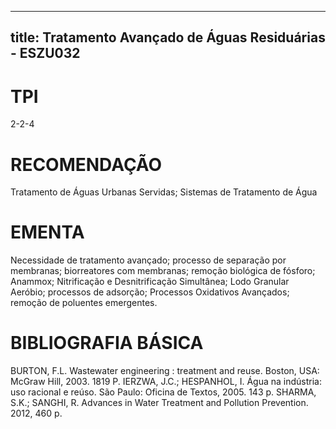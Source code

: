 
---
title: Tratamento Avançado de Águas Residuárias - ESZU032 
---

# TPI

2-2-4

# RECOMENDAÇÃO

Tratamento de Águas Urbanas Servidas; Sistemas de Tratamento de Água

# EMENTA

Necessidade de tratamento avançado; processo de separação por membranas; biorreatores com membranas; remoção biológica de fósforo; Anammox; Nitrificação e Desnitrificação Simultânea; Lodo Granular Aeróbio; processos de adsorção; Processos Oxidativos Avançados; remoção de poluentes emergentes.

# BIBLIOGRAFIA BÁSICA

BURTON, F.L. Wastewater engineering : treatment and reuse. Boston, USA: McGraw Hill, 2003. 1819 P.
IERZWA, J.C.; HESPANHOL, I. Água na indústria: uso racional e reúso. São Paulo: Oficina de Textos, 2005. 143 p.
SHARMA, S.K.; SANGHI, R. Advances in Water Treatment and Pollution Prevention. 2012, 460 p.
        